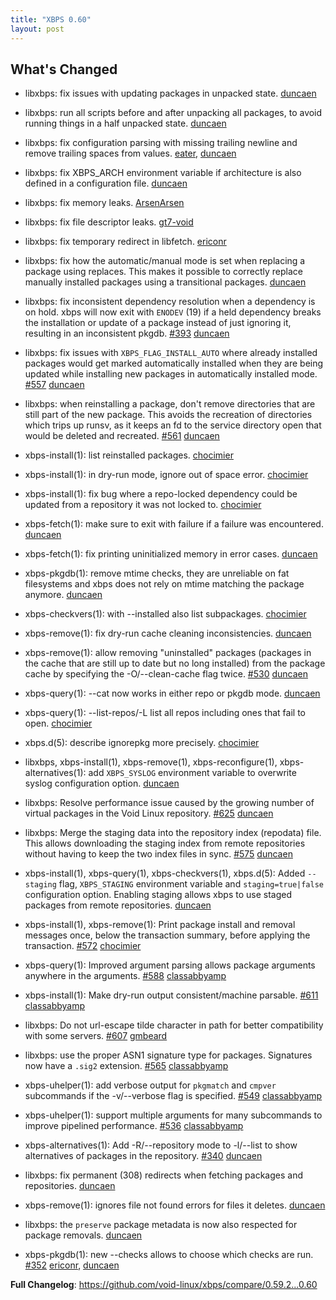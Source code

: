 ```yaml
---
title: "XBPS 0.60"
layout: post
---
```


## What's Changed

 * libxbps: fix issues with updating packages in unpacked state. [duncaen](https://github.com/duncaen)

 * libxbps: run all scripts before and after unpacking all packages,
   to avoid running things in a half unpacked state. [duncaen](https://github.com/duncaen)

 * libxbps: fix configuration parsing with missing trailing newline
   and remove trailing spaces from values. [eater](https://github.com/eater), [duncaen](https://github.com/duncaen)

 * libxbps: fix XBPS_ARCH environment variable if architecture
   is also defined in a configuration file. [duncaen](https://github.com/duncaen)

 * libxbps: fix memory leaks. [ArsenArsen](https://github.com/ArsenArsen)

 * libxbps: fix file descriptor leaks. [gt7-void](https://github.com/gt7-void)

 * libxbps: fix temporary redirect in libfetch. [ericonr](https://github.com/ericonr)

 * libxbps: fix how the automatic/manual mode is set when replacing a
    package using replaces. This makes it possible to correctly replace
    manually installed packages using a transitional packages. [duncaen](https://github.com/duncaen)

 * libxbps: fix inconsistent dependency resolution when a dependency
   is on hold. xbps will now exit with `ENODEV` (19) if a held dependency
   breaks the installation or update of a package instead of just ignoring
   it, resulting in an inconsistent pkgdb. [#393](https://github.com/void-linux/xbps/pull/393) [duncaen](https://github.com/duncaen)

 * libxbps: fix issues with `XBPS_FLAG_INSTALL_AUTO` where already installed
   packages would get marked automatically installed when they are being
   updated while installing new packages in automatically installed mode.
   [#557](https://github.com/void-linux/xbps/pull/557) [duncaen](https://github.com/duncaen)

 * libxbps: when reinstalling a package, don't remove directories that are still
   part of the new package. This avoids the recreation of directories which
   trips up runsv, as it keeps an fd to the service directory open that would
   be deleted and recreated. [#561](https://github.com/void-linux/xbps/pull/561) [duncaen](https://github.com/duncaen)

 * xbps-install(1): list reinstalled packages. [chocimier](https://github.com/chocimier)

 * xbps-install(1): in dry-run mode, ignore out of space error. [chocimier](https://github.com/chocimier)

 * xbps-install(1): fix bug where a repo-locked dependency could be updated
   from a repository it was not locked to. [chocimier](https://github.com/chocimier)

 * xbps-fetch(1): make sure to exit with failure if a failure was encountered.
   [duncaen](https://github.com/duncaen)

 * xbps-fetch(1): fix printing uninitialized memory in error cases. [duncaen](https://github.com/duncaen)

 * xbps-pkgdb(1): remove mtime checks, they are unreliable on fat filesystems
   and xbps does not rely on mtime matching the package anymore. [duncaen](https://github.com/duncaen)

 * xbps-checkvers(1): with --installed also list subpackages. [chocimier](https://github.com/chocimier)

 * xbps-remove(1): fix dry-run cache cleaning inconsistencies. [duncaen](https://github.com/duncaen)

 * xbps-remove(1): allow removing "uninstalled" packages (packages in the cache
   that are still up to date but no long installed) from the package
   cache by specifying the -O/--clean-cache flag twice. [#530](https://github.com/void-linux/xbps/pull/530) [duncaen](https://github.com/duncaen)

 * xbps-query(1): --cat now works in either repo or pkgdb mode. [duncaen](https://github.com/duncaen)

 * xbps-query(1): --list-repos/-L list all repos including ones that
   fail to open. [chocimier](https://github.com/chocimier)

 * xbps.d(5): describe ignorepkg more precisely. [chocimier](https://github.com/chocimier)

 * libxbps, xbps-install(1), xbps-remove(1), xbps-reconfigure(1),
   xbps-alternatives(1): add `XBPS_SYSLOG` environment variable to overwrite
   syslog configuration option. [duncaen](https://github.com/duncaen)

 * libxbps: Resolve performance issue caused by the growing number of virtual packages
   in the Void Linux repository. [#625](https://github.com/void-linux/xbps/pull/625) [duncaen](https://github.com/duncaen)

 * libxbps: Merge the staging data into the repository index (repodata) file.
   This allows downloading the staging index from remote repositories without
   having to keep the two index files in sync. [#575](https://github.com/void-linux/xbps/pull/575) [duncaen](https://github.com/duncaen)

 * xbps-install(1), xbps-query(1), xbps-checkvers(1), xbps.d(5): Added `--staging` flag,
   `XBPS_STAGING` environment variable and `staging=true|false` configuration option.
   Enabling staging allows xbps to use staged packages from remote repositories.
   [duncaen](https://github.com/duncaen)

 * xbps-install(1), xbps-remove(1): Print package install and removal messages once,
   below the transaction summary, before applying the transaction. [#572](https://github.com/void-linux/xbps/pull/572) [chocimier](https://github.com/chocimier)

 * xbps-query(1): Improved argument parsing allows package arguments anywhere in the
   arguments. [#588](https://github.com/void-linux/xbps/pull/588) [classabbyamp](https://github.com/classabbyamp)

 * xbps-install(1): Make dry-run output consistent/machine parsable. [#611](https://github.com/void-linux/xbps/pull/611) [classabbyamp](https://github.com/classabbyamp)

 * libxbps: Do not url-escape tilde character in path for better compatibility with
   some servers. [#607](https://github.com/void-linux/xbps/pull/607) [gmbeard](https://github.com/gmbeard)

 * libxbps: use the proper ASN1 signature type for packages. Signatures now have a `.sig2`
   extension. [#565](https://github.com/void-linux/xbps/pull/565) [classabbyamp](https://github.com/classabbyamp)

 * xbps-uhelper(1): add verbose output for `pkgmatch` and `cmpver` subcommands if the
   -v/--verbose flag is specified. [#549](https://github.com/void-linux/xbps/pull/549) [classabbyamp](https://github.com/classabbyamp)

 * xbps-uhelper(1): support multiple arguments for many subcommands to improve pipelined
   performance. [#536](https://github.com/void-linux/xbps/pull/536) [classabbyamp](https://github.com/classabbyamp)

 * xbps-alternatives(1): Add -R/--repository mode to -l/--list to show alternatives
   of packages in the repository. [#340](https://github.com/void-linux/xbps/pull/340) [duncaen](https://github.com/duncaen)

 * libxbps: fix permanent (308) redirects when fetching packages and repositories. [duncaen](https://github.com/duncaen)

 * xbps-remove(1): ignores file not found errors for files it deletes. [duncaen](https://github.com/duncaen)

 * libxbps: the `preserve` package metadata is now also respected for package removals. [duncaen](https://github.com/duncaen)

 * xbps-pkgdb(1): new --checks allows to choose which checks are run. [#352](https://github.com/void-linux/xbps/pull/352) [ericonr](https://github.com/ericonr), [duncaen](https://github.com/duncaen)

**Full Changelog**: <https://github.com/void-linux/xbps/compare/0.59.2...0.60>
